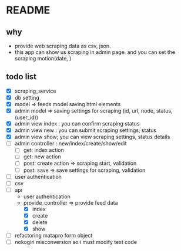 # README
## why
- provide web scraping data as csv, json.
- this app can show us scraping in admin page. and you can set the scraping motion(date, )
## todo list
- [x] scraping_service
- [x] db setting
- [x] model  => feeds model saving html elements
- [x] admin model => saving settings for scraping (id, url, node, status, (user_id))
- [x] admin view index : you can confirm scraping status
- [x] admin view new : you can submit scraping settings, status
- [x] admin view show; you can view scraping settings, status details
- [ ] admin controller : new/index/create/show/edit
  - [ ] get: index action
  - [ ] get: new action
  - [ ] post: create action => scraping start, validation
  - [ ] post: save => save settings for scraping, validation
- [ ] user authentication
- [ ] csv
- [ ] api
  - user authentication
  - provide_controller => provide feed data
    - [x] index
    - [x] create
    - [x] delete
    - [x] show
- [ ] refactoring matapro form object
- [ ] nokogiri misconversion so i must modify text code